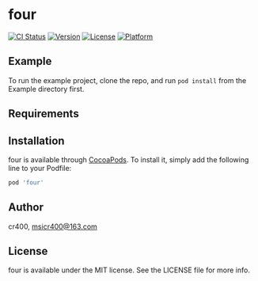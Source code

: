 # four

[![CI Status](https://img.shields.io/travis/cr400/four.svg?style=flat)](https://travis-ci.org/cr400/four)
[![Version](https://img.shields.io/cocoapods/v/four.svg?style=flat)](https://cocoapods.org/pods/four)
[![License](https://img.shields.io/cocoapods/l/four.svg?style=flat)](https://cocoapods.org/pods/four)
[![Platform](https://img.shields.io/cocoapods/p/four.svg?style=flat)](https://cocoapods.org/pods/four)

## Example

To run the example project, clone the repo, and run `pod install` from the Example directory first.

## Requirements

## Installation

four is available through [CocoaPods](https://cocoapods.org). To install
it, simply add the following line to your Podfile:

```ruby
pod 'four'
```

## Author

cr400, msicr400@163.com

## License

four is available under the MIT license. See the LICENSE file for more info.
